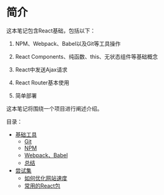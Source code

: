# 简介

这本笔记包含React基础，包括以下：

1. NPM、Webpack、Babel以及Git等工具操作

2. React Components、纯函数、this、无状态组件等基础概念

3. React中发送Ajax请求

4. React Router基本使用

5. 简单部署

这本笔记将围绕一个项目进行阐述介绍。

目录：

* [基础工具](_book/tools/README.html)
	* [Git](_book/tools/git.html)
  * [NPM](_book/ools/npm.html)
  * [Webpack、Babel](_book/tools/webpack.html)
  * [总结](_book/tools/summary.html)
* [尝试集](_book/practice/readme.html)
    * [如何优化网站速度](_book/practice/speedup.html)
    * [常用的React包](_book/practice/dependencies.html)